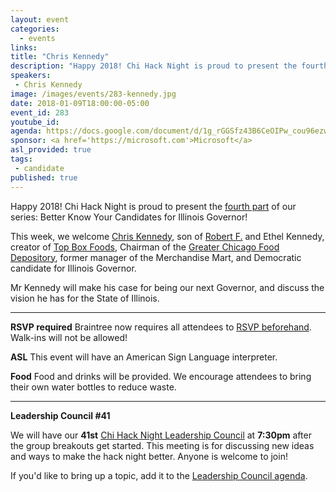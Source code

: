 ```yaml
---
layout: event
categories: 
  - events
links:
title: "Chris Kennedy"
description: "Happy 2018! Chi Hack Night is proud to present the fourth part of our series: Better Know Your Candidates for Illinois Governor! This week, we welcome Chris Kennedy who will make his case for being our next Governor, and discuss the vision he has for the State of Illinois."
speakers:
 - Chris Kennedy
image: /images/events/283-kennedy.jpg
date: 2018-01-09T18:00:00-05:00
event_id: 283
youtube_id: 
agenda: https://docs.google.com/document/d/1g_rGGSfz43B6CeOIPw_cou96ezwXyhRVWIyB-5fqAso/edit#
sponsor: <a href='https://microsoft.com'>Microsoft</a>
asl_provided: true
tags: 
 - candidate
published: true
---
```


Happy 2018! Chi Hack Night is proud to present the [fourth part](https://chihacknight.org/events/index.html#/?search=candidate) of our series: Better Know Your Candidates for Illinois Governor!

This week, we welcome [Chris Kennedy](https://en.wikipedia.org/wiki/Christopher_G._Kennedy), son of [Robert F.](https://en.wikipedia.org/wiki/Robert_F._Kennedy) and Ethel Kennedy, creator of [Top Box Foods](https://www.topboxfoods.com/), Chairman of the [Greater Chicago Food Depository](https://www.chicagosfoodbank.org/), former manager of the Merchandise Mart, and Democratic candidate for Illinois Governor.

Mr Kennedy will make his case for being our next Governor, and discuss the vision he has for the State of Illinois.

---

**RSVP required** Braintree now requires all attendees to [RSVP beforehand](https://www.eventbrite.com/e/chi-hack-night-registration-41703945624). Walk-ins will not be allowed!

**ASL** This event will have an American Sign Language interpreter.

**Food** Food and drinks will be provided. We encourage attendees to bring their own water bottles to reduce waste.

---

**Leadership Council #41**

We will have our **41st** [Chi Hack Night Leadership Council](http://chihacknight.org/leadership-council.html) at **7:30pm** after the group breakouts get started. This meeting is for discussing new ideas and ways to make the hack night better. Anyone is welcome to join! 

If you'd like to bring up a topic, add it to the [Leadership Council agenda](https://docs.google.com/document/d/1dh0-6gEA8Z4k6MHxrGsqzUBGKfYOZG0Gr-E8bijp9eE/edit#).